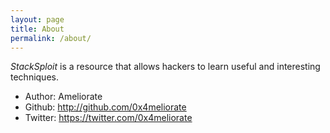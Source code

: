 ```yaml
---
layout: page
title: About
permalink: /about/
---
```

*StackSploit* is a resource that allows hackers to learn useful and interesting techniques.

* Author: Ameliorate
* Github: http://github.com/0x4meliorate
* Twitter: https://twitter.com/0x4meliorate
